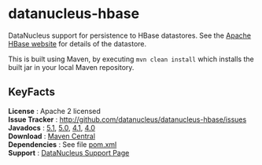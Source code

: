 # datanucleus-hbase

DataNucleus support for persistence to HBase datastores. See the [Apache HBase website](http://hbase.apache.org/) for details of the datastore.

This is built using Maven, by executing `mvn clean install` which installs the built jar in your local Maven repository.


## KeyFacts

__License__ : Apache 2 licensed  
__Issue Tracker__ : http://github.com/datanucleus/datanucleus-hbase/issues    
__Javadocs__ : [5.1](http://www.datanucleus.org/javadocs/store.hbase/5.1/), [5.0](http://www.datanucleus.org/javadocs/store.hbase/5.0/), [4.1](http://www.datanucleus.org/javadocs/store.hbase/4.1/), [4.0](http://www.datanucleus.org/javadocs/store.hbase/4.0/)  
__Download__ : [Maven Central](https://repo1.maven.org/maven2/org/datanucleus/datanucleus-hbase)  
__Dependencies__ : See file [pom.xml](pom.xml)  
__Support__ : [DataNucleus Support Page](http://www.datanucleus.org/support.html)  
